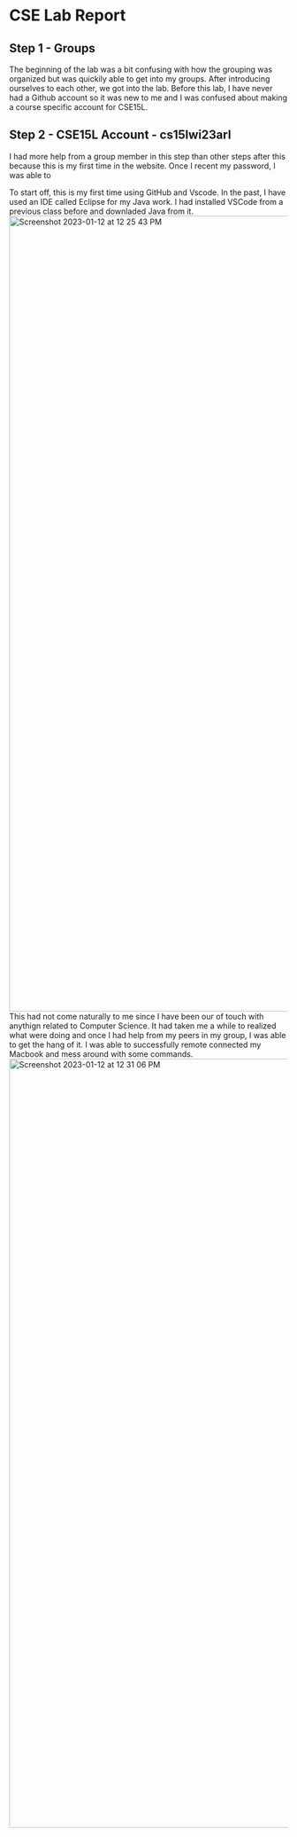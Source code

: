 # CSE Lab Report
## Step 1 - Groups
 The beginning of the lab was a bit confusing with how the grouping was organized but was quickily able to get into my groups. After introducing ourselves to each other, we got into the lab. Before this lab, I have never had a Github account so it was new to me and I was confused about making a course specific account for CSE15L. 
 
 ## Step 2 - CSE15L Account - cs15lwi23arl
  I had more help from a group member in this step than other steps after this because this is my first time in the website. Once I recent my password, I was able to 
  



To start off, this is my first time using GitHub and Vscode. In the past, I have used an IDE called Eclipse for my Java work. I had installed VSCode from a previous class before and downladed Java from it. 
<img width="1436" alt="Screenshot 2023-01-12 at 12 25 43 PM" src="https://user-images.githubusercontent.com/122570747/212187065-3d3bf220-9f8e-406a-854a-3e028aeff107.png">
This had not come naturally to me since I have been our of touch with anythign related to Computer Science. It had taken me a while to realized what were doing and once I had help from my peers in my group, I was able to get the hang of it. I was able to successfully remote connected my Macbook and mess around with some commands. 
<img width="1388" alt="Screenshot 2023-01-12 at 12 31 06 PM" src="https://user-images.githubusercontent.com/122570747/212187513-4cb21848-681f-4b9d-ba07-78ee2acee334.png">

